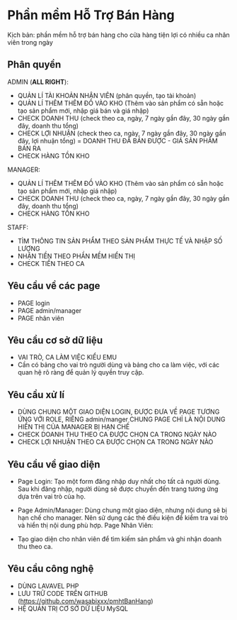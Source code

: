 
# Phần mềm Hỗ Trợ Bán Hàng

Kịch bản: phần mềm hỗ trợ bán hàng cho cửa hàng tiện lợi có nhiều ca nhân viên trong ngày



## Phân quyền

ADMIN (**ALL RIGHT**): 
- QUẢN LÍ TÀI KHOẢN NHÂN VIÊN (phân quyền, tạo tài khoản)
- QUẢN LÍ THÊM THÊM ĐỒ VÀO KHO (Thêm vào sản phẩm có sẵn hoặc tạo sản phẩm mới, nhập giá bán và giá nhập)
- CHECK DOANH THU (check theo ca, ngày, 7 ngày gần đây, 30 ngày gần đây, doanh thu tổng)
- CHECK LỢI NHUẬN (check theo ca, ngày, 7 ngày gần đây, 30 ngày gần đây, lợi nhuận tổng) = DOANH THU ĐÃ BÁN ĐƯỢC - GIÁ SẢN PHẨM BÁN RA 
- CHECK HÀNG TỒN KHO

MANAGER:
- QUẢN LÍ THÊM THÊM ĐỒ VÀO KHO (Thêm vào sản phẩm có sẵn hoặc tạo sản phẩm mới, nhập giá nhập)
- CHECK DOANH THU (check theo ca, ngày, 7 ngày gần đây, 30 ngày gần đây, doanh thu tổng)
- CHECK HÀNG TỒN KHO

STAFF:
- TÌM THÔNG TIN SẢN PHẨM THEO SẢN PHẨM THỰC TẾ VÀ NHẬP SỐ LƯỢNG
- NHẬN TIỀN THEO PHẦN MỀM HIỂN THỊ
- CHECK TIỀN THEO CA

## Yêu cầu về các page
- PAGE login
- PAGE admin/manager 
- PAGE nhân viên


## Yêu cầu cơ sở dữ liệu 
- VAI TRÒ, CA LÀM VIỆC KIỂU EMU
- Cần có bảng cho vai trò người dùng và bảng cho ca làm việc, với các quan hệ rõ ràng để quản lý quyền truy cập.

## Yêu cầu xử lí
- DÙNG CHUNG MỘT GIAO DIỆN LOGIN, ĐƯỢC ĐƯA VỀ PAGE TƯƠNG ỨNG VỚI ROLE, RIÊNG admin/manger CHUNG PAGE CHỈ LÀ NỘI DUNG HIỂN THỊ CỦA MANAGER BỊ HẠN CHẾ
- CHECK DOANH THU THEO CA ĐƯỢC CHỌN CA TRONG NGÀY NÀO
- CHECK LỢI NHUẬN THEO CA ĐƯỢC CHỌN CA TRONG NGÀY NÀO

## Yêu cầu về giao diện
- Page Login:
Tạo một form đăng nhập duy nhất cho tất cả người dùng. Sau khi đăng nhập, người dùng sẽ được chuyển đến trang tương ứng dựa trên vai trò của họ.

- Page Admin/Manager:
Dùng chung một giao diện, nhưng nội dung sẽ bị hạn chế cho manager. Nên sử dụng các thẻ điều kiện để kiểm tra vai trò và hiển thị nội dung phù hợp.
Page Nhân Viên:

- Tạo giao diện cho nhân viên để tìm kiếm sản phẩm và ghi nhận doanh thu theo ca.

## Yêu cầu công nghệ

-   DÙNG LAVAVEL PHP 
-   LƯU TRỮ CODE TRÊN GITHUB (https://github.com/wasabixxx/pmhtBanHang)
-   HỆ QUẢN TRỊ CƠ SỞ DỮ LIỆU MySQL
